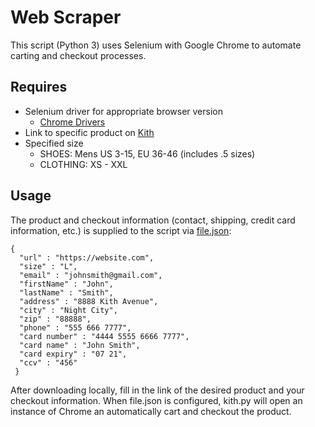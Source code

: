 # Web Scraper

This script (Python 3) uses Selenium with Google Chrome to automate carting and checkout processes.


## Requires
- Selenium driver for appropriate browser version
  - [Chrome Drivers](https://sites.google.com/a/chromium.org/chromedriver/downloads)
- Link to specific product on [Kith](kith.com)
- Specified size
  - SHOES: Mens US 3-15, EU 36-46 (includes .5 sizes)
  - CLOTHING: XS - XXL

## Usage
   The product and checkout information (contact, shipping, credit card information, etc.) is supplied to the script via [file.json](https://github.com/rychao/python-scraper/blob/main/file.json):

```
{
  "url" : "https://website.com",
  "size" : "L",
  "email" : "johnsmith@gmail.com",
  "firstName" : "John",
  "lastName" : "Smith",
  "address" : "8888 Kith Avenue",
  "city" : "Night City",
  "zip" : "88888",
  "phone" : "555 666 7777",
  "card number" : "4444 5555 6666 7777",
  "card name" : "John Smith",
  "card expiry" : "07 21",
  "ccv" : "456"
 }
 ```

 After downloading locally, fill in the link of the desired product and your checkout information. When file.json is configured, kith.py will open an instance of Chrome an automatically cart and checkout the product.
